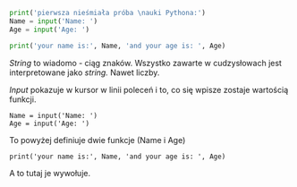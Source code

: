 ```py
print('pierwsza nieśmiała próba \nauki Pythona:')
Name = input('Name: ')
Age = input('Age: ')

print('your name is:', Name, 'and your age is: ', Age)
```

*String* to wiadomo - ciąg znaków. Wszystko zawarte w cudzysłowach jest interpretowane jako *string.* Nawet liczby.

*Input* pokazuje w kursor w linii poleceń i to, co się wpisze zostaje wartością funkcji.

```
Name = input('Name: ')
Age = input('Age: ')
```

To powyżej definiuje dwie funkcje (Name i Age)

```
print('your name is:', Name, 'and your age is: ', Age)
```

A to tutaj je wywołuje.



